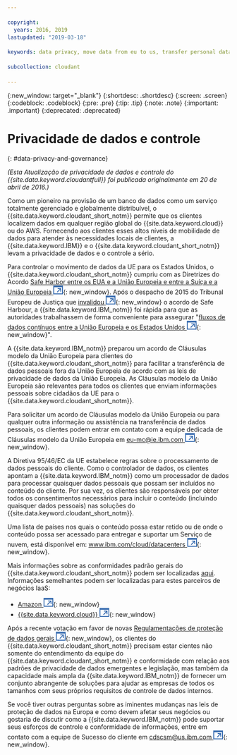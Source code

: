 ```yaml
---

copyright:
  years: 2016, 2019
lastupdated: "2019-03-18"

keywords: data privacy, move data from eu to us, transfer personal data outside eu

subcollection: cloudant

---
```


{:new_window: target="_blank"}
{:shortdesc: .shortdesc}
{:screen: .screen}
{:codeblock: .codeblock}
{:pre: .pre}
{:tip: .tip}
{:note: .note}
{:important: .important}
{:deprecated: .deprecated}

<!-- Acrolinx: 2017-05-10 -->

# Privacidade de dados e controle
{: #data-privacy-and-governance}

_(Esta Atualização de privacidade de dados e controle do {{site.data.keyword.cloudantfull}} foi publicada originalmente em 20 de abril de 2016.)_

Como um pioneiro na provisão de um banco de dados como um serviço totalmente gerenciado e globalmente distribuível,
o {{site.data.keyword.cloudant_short_notm}} permite que os clientes localizem dados em qualquer região global do
{{site.data.keyword.cloud}} ou do AWS.
Fornecendo aos clientes esses altos níveis de mobilidade de dados para atender às necessidades locais de clientes,
a {{site.data.keyword.IBM}}
e o {{site.data.keyword.cloudant_short_notm}} levam a privacidade de dados e o controle a sério.

Para controlar o movimento de dados da UE para os Estados Unidos,
o {{site.data.keyword.cloudant_short_notm}} cumpriu com as Diretrizes do Acordo
[Safe Harbor entre os EUA e a União Europeia e entre a Suíça e a União Europeia ![Ícone de link externo](../images/launch-glyph.svg "Ícone de link externo")](https://www.export.gov/safeharbor_eu){: new_window}.
Após o despacho de 2015 do Tribunal Europeu de Justiça que
[invalidou ![Ícone de link externo](../images/launch-glyph.svg "Ícone de link externo")](http://curia.europa.eu/juris/document/document.jsf?text=&docid=169195&pageIndex=0&doclang=en&mode=req&dir=&occ=first&part=1&cid=113326){: new_window}
o acordo de Safe Harbour,
a {{site.data.keyword.IBM_notm}} foi rápida para que as autoridades trabalhassem de forma conveniente
para assegurar "[fluxos de dados contínuos entre a União Europeia e os Estados Unidos ![Ícone de link externo](../images/launch-glyph.svg "Ícone de link externo")](http://www.ibm.com/ibm/ibmgra/safe_harbor_10062015.html){: new_window}".

A {{site.data.keyword.IBM_notm}} preparou um acordo de Cláusulas modelo da União Europeia para clientes do {{site.data.keyword.cloudant_short_notm}}
para facilitar a transferência de dados pessoais fora da União Europeia de acordo com as leis de privacidade de dados da União Europeia.
As Cláusulas modelo da União Europeia são relevantes para todos os clientes
que enviam informações pessoais sobre cidadãos da UE para o {{site.data.keyword.cloudant_short_notm}}.

Para solicitar um acordo de Cláusulas modelo da União Europeia
ou para qualquer outra informação ou assistência na transferência de dados pessoais,
os clientes podem entrar em contato com a equipe dedicada de Cláusulas modelo da União Europeia em [eu-mc@ie.ibm.com ![Ícone de link externo](../images/launch-glyph.svg "Ícone de link externo")](mailto:eu-mc@ie.ibm.com){: new_window}.

A Diretiva 95/46/EC da UE estabelece regras sobre o processamento de dados pessoais do cliente.
Como o controlador de dados,
os clientes apontam a {{site.data.keyword.IBM_notm}} como um processador de dados para processar quaisquer dados pessoais que possam ser incluídos no conteúdo do cliente.
Por sua vez,
os clientes são responsáveis por obter todos os consentimentos necessários
para incluir o conteúdo (incluindo quaisquer dados pessoais) nas soluções do {{site.data.keyword.cloudant_short_notm}}.

Uma lista de países nos quais o conteúdo possa estar retido
ou de onde o conteúdo possa ser acessado
para entregar e suportar um Serviço de nuvem,
está disponível em:
[www.ibm.com/cloud/datacenters ![Ícone de link externo](../images/launch-glyph.svg "Ícone de link externo")](http://www.ibm.com/cloud/datacenters){: new_window}.

Mais informações sobre as conformidades padrão gerais do {{site.data.keyword.cloudant_short_notm}} podem ser localizadas
[aqui](/docs/services/Cloudant?topic=cloudant-compliance#compliance).
Informações semelhantes podem ser localizadas para estes parceiros de negócios IaaS:

-   [Amazon ![Ícone de link externo](../images/launch-glyph.svg "Ícone de link externo")](https://aws.amazon.com/compliance/){: new_window}
-   [{{site.data.keyword.cloud}} ![Ícone de link externo](../images/launch-glyph.svg "Ícone de link externo")](https://www.ibm.com/cloud/compliance){: new_window}

Após a recente votação em favor de novas
[Regulamentações de proteção de dados gerais ![Ícone de link externo](../images/launch-glyph.svg "Ícone de link externo")](http://www.engadget.com/2016/04/14/eu-data-protection-rules/){: new_window},
os clientes do {{site.data.keyword.cloudant_short_notm}} precisam estar cientes não somente do entendimento da equipe do {{site.data.keyword.cloudant_short_notm}} e
conformidade com relação aos padrões de privacidade de dados emergentes e legislação,
mas também da capacidade mais ampla da {{site.data.keyword.IBM_notm}} de fornecer um conjunto abrangente de soluções
para ajudar as empresas de todos os tamanhos com seus próprios requisitos de controle de dados internos.

Se você tiver outras perguntas sobre as iminentes mudanças nas leis de proteção de dados na Europa
e como devem afetar seus negócios
ou gostaria de discutir como a {{site.data.keyword.IBM_notm}} pode suportar seus esforços de controle e
conformidade de informações,
entre em contato com a equipe de Sucesso do cliente em [cdscsm@us.ibm.com ![Ícone de link externo](../images/launch-glyph.svg "Ícone de link externo")](mailto:cdscsm@us.ibm.com){: new_window}. 
